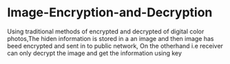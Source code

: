 # Image-Encryption-and-Decryption
Using traditional methods of encrypted and decrypted of digital color photos,The hiden information is stored in a an image and then image has beed encrypted and sent in to public network,
On the otherhand i.e receiver can only decrypt the image and get the information using key

